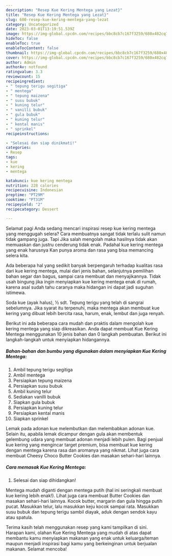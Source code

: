 ```yaml
---
description: "Resep Kue Kering Mentega yang Lezat}"
title: "Resep Kue Kering Mentega yang Lezat}"
slug: 600-resep-kue-kering-mentega-yang-lezat
category: Uncategorized
date: 2023-03-01T13:19:51.539Z
image: https://img-global.cpcdn.com/recipes/bbc8cb7c167f3259/680x482cq70/kue-kering-mentega-foto-resep-utama.jpg
hideToc: false
enableToc: true
enableTocContent: false
thumbnail: https://img-global.cpcdn.com/recipes/bbc8cb7c167f3259/680x482cq70/kue-kering-mentega-foto-resep-utama.jpg
cover: https://img-global.cpcdn.com/recipes/bbc8cb7c167f3259/680x482cq70/kue-kering-mentega-foto-resep-utama.jpg
author: Admin
authorAv: notfound
ratingvalue: 3.3
reviewcount: 15
recipeingredient:
- " tepung terigu segitiga"
- " mentega"
- " tepung maizena"
- " susu bubuk"
- " kuning telur"
- " vanilli bubuk"
- " gula bubuk"
- " kuning telur"
- " kental manis"
- " sprinkel"
recipeinstructions:

- "Selesai dan siap dinikmati!"
categories:
- Resep
tags:
- kue
- kering
- mentega

katakunci: kue kering mentega 
nutrition: 228 calories
recipecuisine: Indonesian
preptime: "PT29M"
cooktime: "PT31M"
recipeyield: "2"
recipecategory: Dessert

---
```



Selamat pagi Anda sedang mencari inspirasi resep kue kering mentega yang menggugah selera? Cara membuatnya sangat tidak terlalu sulit namun tidak gampang juga. Tapi Jika salah mengolah maka hasilnya tidak akan memuaskan dan justru cenderung tidak enak. Padahal kue kering mentega yang enak harusnya Kan punya aroma dan rasa yang bisa memancing selera kita.


Ada beberapa hal yang sedikit banyak berpengaruh terhadap kualitas rasa dari kue kering mentega, mulai dari jenis bahan, selanjutnya pemilihan bahan segar dan bagus, sampai cara membuat dan menyajikannya. Tidak usah bingung jika ingin menyiapkan kue kering mentega enak di rumah, karena asal sudah tahu caranya maka hidangan ini dapat jadi suguhan istimewa.

Soda kue (ayak halus), ½ sdt. Tepung terigu yang telah di sangrai sebelumnya. Jika syarat itu terpenuhi, maka mentega akan membuat kue kering yang dibuat lebih bercita rasa, harum, enak, lembut dan juga renyah.


Berikut ini ada beberapa cara mudah dan praktis dalam mengolah kue kering mentega yang siap dikreasikan. Anda dapat membuat Kue Kering Mentega menggunakan 10 jenis bahan dan 0 langkah pembuatan. Berikut ini langkah-langkah untuk menyiapkan hidangannya.

<!--inarticleads1-->

##### Bahan-bahan dan bumbu yang digunakan dalam menyiapkan Kue Kering Mentega:

1. Ambil  tepung terigu segitiga
1. Ambil  mentega
1. Persiapkan  tepung maizena
1. Persiapkan  susu bubuk
1. Ambil  kuning telur
1. Sediakan  vanilli bubuk
1. Siapkan  gula bubuk
1. Persiapkan  kuning telur
1. Persiapkan  kental manis
1. Siapkan  sprinkel


Lemak pada adonan kue melembutkan dan melembabkan adonan kue. Selain itu, apabila lemak dicampur dengan gula akan membentuk gelembung udara yang membuat adonan menjadi lebih pulen. Bagi penjual kue kering yang mengincar target premium, bisa membuat kue kering dengan mentega karena rasa dan aromanya yang nikmat. Lihat juga cara membuat Cheesy Choco Butter Cookies dan masakan sehari-hari lainnya. 

<!--inarticleads2-->

##### Cara memasak Kue Kering Mentega:


1. Selesai dan siap dihidangkan!

Mentega mudah diganti dengan mentega putih (hal ini seringkali membuat kue kering lebih enak!). Lihat juga cara membuat Butter Cookies dan masakan sehari-hari lainnya. Kocok butter, margarin dan gula hingga putih pucat. Masukkan telur, lalu masukkan keju kocok sampai rata. Masukkan susu bubuk dan tepung terigu sambil diayak, aduk dengan sendok kayu atau spatula. 

Terima kasih telah menggunakan resep yang kami tampilkan di sini. Harapan kami, olahan Kue Kering Mentega yang mudah di atas dapat membantu kamu menyiapkan makanan yang enak untuk keluarga/teman maupun menjadi inspirasi bagi kamu yang berkeinginan untuk berjualan makanan. Selamat mencoba!
